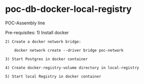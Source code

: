 # poc-db-docker-local-registry
POC-Assembly line

Pre-requisites: 
	1) Install docker

	2) Create a docker network bridge:

		docker network create --driver bridge poc-network
        
	3) Start Postgres in docker container

	4) Create docker-registry-volume directory in local-registry

	5) Start local Registry in docker container

